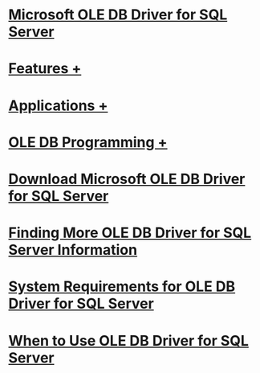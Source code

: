 # [Microsoft OLE DB Driver for SQL Server](oledb-driver-for-sql-server.md)
# [Features +](../oledb/features/oledb-driver-for-sql-server-features.md)
# [Applications +](../oledb/applications/building-applications-with-oledb-driver-for-sql-server.md)
# [OLE DB Programming +](../oledb/ole-db/oledb-driver-for-sql-server-programming.md)

# [Download Microsoft OLE DB Driver for SQL Server](download-oledb-driver-for-sql-server.md)
# [Finding More OLE DB Driver for SQL Server Information](finding-more-oledb-driver-for-sql-server-information.md)
# [System Requirements for OLE DB Driver for SQL Server](system-requirements-for-oledb-driver-for-sql-server.md)
# [When to Use OLE DB Driver for SQL Server](when-to-use-oledb-driver-for-sql-server.md)
